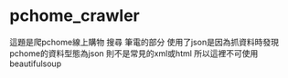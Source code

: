 # pchome_crawler
這題是爬pchome線上購物 搜尋 筆電的部分
使用了json是因為抓資料時發現pchome的資料型態為json 
則不是常見的xml或html
所以這裡不可使用beautifulsoup
